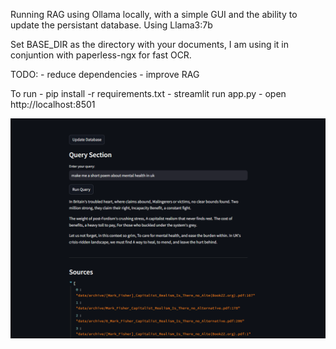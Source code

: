 Running RAG using Ollama locally, with a simple GUI and the ability to update the persistant database. Using Llama3:7b

Set BASE_DIR as the directory with your documents, I am using it in conjuntion with paperless-ngx for fast OCR.

TODO: 
    - reduce dependencies
    - improve RAG

To run
    - pip install -r requirements.txt
    - streamlit run app.py 
    - open http://localhost:8501 

![alt text](image.png)